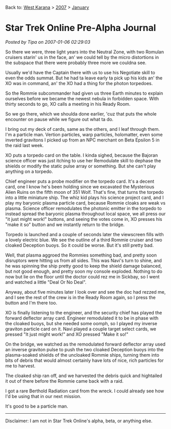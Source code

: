 Back to: [West Karana](/posts/westkarana.md) > [2007](/posts/2007/westkarana.md) > [January](./westkarana.md)
# Star Trek Online Pre-Alpha Journal

*Posted by Tipa on 2007-01-06 02:29:03*

So there we were, three light years into the Neutral Zone, with two Romulan cruisers starin' us in the face, an' we could tell by the micro distortions in the subspace that there were probably three more we couldna see.

Usually we'd have the Captain there with us to use his Negotiate skill to even the odds summat. But he had ta leave early ta pick up his kids an' the XO was in command, an' the XO had a thing for the photon torpedoes.



So the Rommie subcommander had given us three Earth minutes to explain ourselves before we became the newest nebula in forbidden space. With thirty seconds to go, XO calls a meeting in his Ready Room.

So we go there, which we shoulda done earlier, 'cuz that puts the whole encounter on pause while we figure out what ta do.

I bring out my deck of cards, same as the others, and I leaf through them. I'm a particle man. Vertion particles, warp particles, holomatter, even some inverted gravitons I picked up from an NPC merchant on Beta Epsilon 5 in the raid last week.

XO puts a torpedo card on the table. I kinda sighed, because the Bajoran science officer was just itching to use her Remodulate skill to dephase the shields or modify the static pulse array or something. But she can't play anything on a torpedo.

Chief engineer puts a probe modifier on the torpedo card. It's a decent card, one I know he's been holding since we excavated the Mysterious Alien Ruins on the fifth moon of 351 Wolf. That's fine, that turns the torpedo into a little miniature ship. The whiz kid plays his science project card, and I play my baryonic plasma particle card, because Rommie cloaks are weak vs plasma. Science officer remodulates the photonic emitter in the torpedo to instead spread the baryonic plasma throughout local space, we all press our "it just might work!" buttons, and seeing the votes come in, XO presses his "make it so" button and we instantly return to the bridge.

Torpedo is launched and a couple of seconds later the viewscreen fills with a lovely electric blue. We see the outline of a third Rommie cruiser and two cloaked Deception buoys. So it could be worse. But it's still pretty bad.

Well, that plasma aggroed the Rommies something bad, and pretty soon disruptors were hitting us from all sides. This was Navi's turn to shine, and he was spinning the ship pretty good to keep the shield damage balanced, but not good enough, and pretty soon my console exploded. Nothing to do now but lie on the floor until the doctor could rez me in Sickbay, so I went and watched a little "Deal Or No Deal".

Anyway, about five minutes later I look over and see the doc had rezzed me, and I see the rest of the crew is in the Ready Room again, so I press the button and I'm there too.

XO is finally listening to the engineer, and the security chief has played the forward deflector array card. Engineer remodulated it to be in phase with the cloaked buoys, but she needed some oomph, so I played my inverse graviton particle card on it. Navi played a couple target select cards, we pressed "It just might work!" and XO pressed "Make it so!"

On the bridge, we watched as the remodulated forward deflector array used an inverse graviton pulse to push the two cloaked Deception buoys into the plasma-soaked shields of the uncloaked Rommie ships, turning them into bits of debris that would almost certainly have lots of nice, rich particles for me to harvest.

The cloaked ship ran off, and we harvested the debris quick and hightailed it out of there before the Rommie came back with a raid.

I got a rare Berthold Radiation card from the wreck. I could already see how I'd be using that in our next mission.

It's good to be a particle man.

---

Disclaimer: I am not in Star Trek Online's alpha, beta, or anything else.
